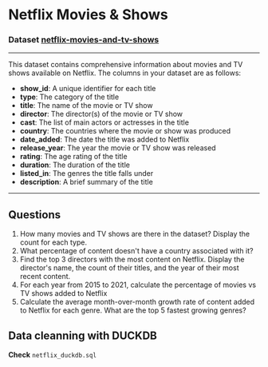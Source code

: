 # Netflix Movies & Shows

### **Dataset** [netflix-movies-and-tv-shows](https://www.kaggle.com/datasets/rahulvyasm/netflix-movies-and-tv-shows/data)

---

This dataset contains comprehensive information about movies and TV shows available on Netflix. The columns in your dataset are as follows:
+ **show_id**: A unique identifier for each title
+ **type**: The category of the title
+ **title**: The name of the movie or TV show
+ **director**: The director(s) of the movie or TV show
+ **cast**: The list of main actors or actresses in the title
+ **country**: The countries where the movie or show was produced
+ **date_added**: The date the title was added to Netflix
+ **release_year**: The year the movie or TV show was released
+ **rating**: The age rating of the title
+ **duration**: The duration of the title
+ **listed_in**: The genres the title falls under
+ **description**: A brief summary of the title

---

## Questions
1. How many movies and TV shows are there in the dataset? Display the count for each type.
2. What percentage of content doesn't have a country associated with it?
3. Find the top 3 directors with the most content on Netflix. Display the director's name, the count of their titles, and the year of their most recent content.
4. For each year from 2015 to 2021, calculate the percentage of movies vs TV shows added to Netflix
5. Calculate the average month-over-month growth rate of content added to Netflix for each genre. What are the top 5 fastest growing genres?

## Data cleanning with DUCKDB
**Check** `netflix_duckdb.sql`
